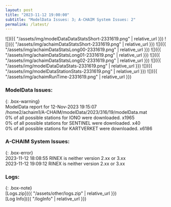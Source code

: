 ```yaml
---
layout: post
title: "2023-11-12 19:00:00"
subtitle: "ModelData Issues: 3; A-CHAIM System Issues: 2"
permalink: /latest/
---
```


![]({{ "/assets/img/modelDataDataStatsShort-2331619.png" | relative_url }})
![]({{ "/assets/img/achaimDataStatsShort-2331619.png" | relative_url }})
![]({{ "/assets/img/achaimDataStatsLong00-2331619.png" | relative_url }})
![]({{ "/assets/img/achaimDataStatsLong01-2331619.png" | relative_url }})
![]({{ "/assets/img/achaimDataStatsLong02-2331619.png" | relative_url }})
![]({{ "/assets/img/modelDataDataStats-2331619.png" | relative_url }})
![]({{ "/assets/img/modelDataStationStats-2331619.png" | relative_url }})
![]({{ "/assets/img/achaimRunTime-2331619.png" | relative_url }})


### ModelData Issues:  
  
{: .box-warning}  
 ModelData report for 12-Nov-2023 19:15:07   
 /home2/achaim1/A-CHAIM/modelData/2023/316/19/modelData.mat   
 0% of all possible stations for IONO were downloaded. x1965   
 0% of all possible stations for SENTINEL were downloaded. x40   
 0% of all possible stations for KARTVERKET were downloaded. x6186   
  
### A-CHAIM System Issues:  
  
{: .box-error}  
2023-11-12 18:08:55 RINEX is neither version 2.xx or 3.xx  
2023-11-12 19:09:12 RINEX is neither version 2.xx or 3.xx  

### Logs:  
  
{: .box-note}  
[Logs.zip]({{ "/assets/other/logs.zip" | relative_url }})  
[Log Info]({{ "/logInfo" | relative_url }})  
